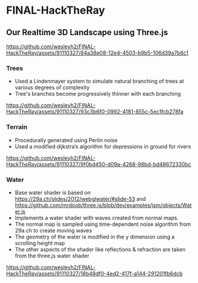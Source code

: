 # FINAL-HackTheRay

## Our Realtime 3D Landscape using Three.js

https://github.com/wesleyh2/FINAL-HackTheRay/assets/91110327/84a38e08-12e4-4503-b9b5-106d39a7b6c1

### Trees 
- Used a Lindenmayer system to simulate natural branching of trees at various degrees of complexity
- Tree's branches become progressively thinner with each branching

https://github.com/wesleyh2/FINAL-HackTheRay/assets/91110327/93c3b6f0-0992-4181-855c-5ec1fcb278fa

### Terrain
- Procedurally generated using Perlin noise
- Used a modified dijkstra’s algorithm for depressions in ground for rivers

https://github.com/wesleyh2/FINAL-HackTheRay/assets/91110327/9f0bd450-d09a-4268-98bd-bd48672330bc

### Water 
- Base water shader is based on https://29a.ch/slides/2012/webglwater/#slide-53 and https://github.com/mrdoob/three.js/blob/dev/examples/jsm/objects/Water.js 
- Implements a water shader with waves created from normal maps.
- The normal map is sampled using time-dependent noise algorithm from 29a.ch to create moving waves
- The geometry of the water is modified in the y dimension using a scrolling height map
- The other aspects of the shader like reflections & refraction are taken from the three.js water shader

https://github.com/wesleyh2/FINAL-HackTheRay/assets/91110327/18b48df0-4ed2-417f-a144-291201fb6dcb



